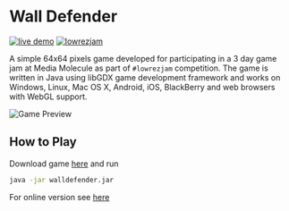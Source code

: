 # Wall Defender

[![live demo](https://img.shields.io/badge/demo-online-green.svg)](https://dava.itch.io/wall-defender)
[![lowrezjam](https://img.shields.io/badge/%23lowrezjam-2016-green.svg)](https://itch.io/jam/lowrezjam2016/rate/62685)


A simple 64x64 pixels game developed for participating in a 3 day game jam at Media Molecule as part of `#lowrezjam` competition. The game is written in Java using libGDX game development framework and works on Windows, Linux, Mac OS X, Android, iOS, BlackBerry and web browsers with WebGL support.


![Game Preview](https://dl.dropboxusercontent.com/s/ub6fy6tdl0i8fuy/walldefender.png?dl=0)



## How to Play

Download game [here](https://dl.dropboxusercontent.com/s/vdh16ehjd75albt/walldefender.jar?dl=0) and run

```bash
java -jar walldefender.jar
```
For online version see [here](https://dava.itch.io/wall-defender) 